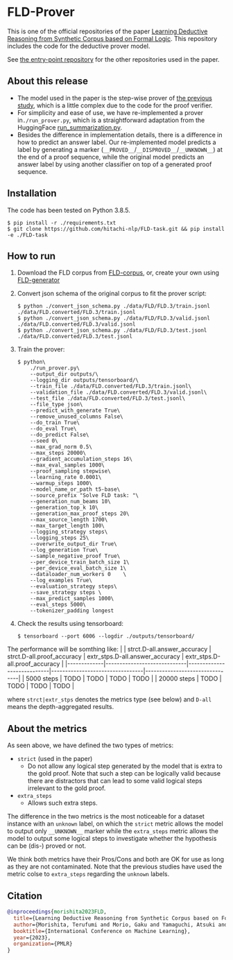 # FLD-Prover
This is one of the official repositories of the paper [Learning Deductive Reasoning from Synthetic Corpus based on Formal Logic](TODO).
This repository includes the code for the deductive prover model.  

See [the entry-point repository](https://github.com/hitachi-nlp/FLD) for the other repositories used in the paper.

## About this release
* The model used in the paper is the step-wise prover of [the previous study](https://github.com/princeton-nlp/NLProofS), which is a little complex due to the code for the proof verifier.
* For simplicity and ease of use, we have re-implemented a prover in`./run_prover.py`, which is a straightforward adaptation from the HuggingFace [run_summarization.py](https://github.com/huggingface/transformers/blob/main/examples/pytorch/summarization/run_summarization.py).
* Besides the difference in implementation details, there is a difference in how to predict an answer label. Our re-implemented model predicts a label by generating a marker (`__PROVED__`/`__DISPROVED__`/`__UNKNOWN__`) at the end of a proof sequence, while the original model predicts an answer label by using another classifier on top of a generated proof sequence.

## Installation
The code has been tested on Python 3.8.5.
```console
$ pip install -r ./requirements.txt
$ git clone https://github.com/hitachi-nlp/FLD-task.git && pip install -e ./FLD-task
```

## How to run
1. Download the FLD corpus from [FLD-corpus](https://github.com/hitachi-nlp/FLD-corpus), or, create your own using [FLD-generator](https://github.com/hitachi-nlp/FLD-generator.git)
1. Convert json schema of the original corpus to fit the prover script:

    ```console
    $ python ./convert_json_schema.py ./data/FLD/FLD.3/train.jsonl  ./data/FLD.converted/FLD.3/train.jsonl
    $ python ./convert_json_schema.py ./data/FLD/FLD.3/valid.jsonl  ./data/FLD.converted/FLD.3/valid.jsonl
    $ python ./convert_json_schema.py ./data/FLD/FLD.3/test.jsonl   ./data/FLD.converted/FLD.3/test.jsonl
    ```

1. Train the prover:

    ```console
    $ python\
        ./run_prover.py\
        --output_dir outputs/\
        --logging_dir outputs/tensorboard/\
        --train_file ./data/FLD.converted/FLD.3/train.jsonl\
        --validation_file ./data/FLD.converted/FLD.3/valid.jsonl\
        --test_file ./data/FLD.converted/FLD.3/test.jsonl\
        --file_type json\
        --predict_with_generate True\
        --remove_unused_columns False\
        --do_train True\
        --do_eval True\
        --do_predict False\
        --seed 0\
        --max_grad_norm 0.5\
        --max_steps 20000\
        --gradient_accumulation_steps 16\
        --max_eval_samples 1000\
        --proof_sampling stepwise\
        --learning_rate 0.0001\
        --warmup_steps 1000\
        --model_name_or_path t5-base\
        --source_prefix "Solve FLD task: "\
        --generation_num_beams 10\
        --generation_top_k 10\
        --generation_max_proof_steps 20\
        --max_source_length 1700\
        --max_target_length 100\
        --logging_strategy steps\
        --logging_steps 25\
        --overwrite_output_dir True\
        --log_generation True\
        --sample_negative_proof True\
        --per_device_train_batch_size 1\
        --per_device_eval_batch_size 1\
        --dataloader_num_workers 0    \
        --log_examples True\
        --evaluation_strategy steps\
        --save_strategy steps \
        --max_predict_samples 1000\
        --eval_steps 5000\
        --tokenizer_padding longest
    ```

3. Check the results using tensorboard:

    ```console
    $ tensorboard --port 6006 --logdir ./outputs/tensorboard/
    ```

The performance will be somthing like:
|             | strct.D-all.answer_accuracy | strct.D-all.proof_accuracy | extr_stps.D-all.answer_accuracy | extr_stps.D-all.proof_accuracy |
|-------------|-----------------------------|----------------------------|---------------------------------|--------------------------------|
| 5000 steps  | TODO                          | TODO                         | TODO                              | TODO                             |
| 20000 steps | TODO                          | TODO                         | TODO                              | TODO                             |

where `strct|extr_stps` denotes the metrics type (see below) and `D-all` means the depth-aggregated results.


## About the metrics
As seen above, we have defined the two types of metrics:
* `strict` (used in the paper)
    * Do not allow any logical step generated by the model that is extra to the gold proof. Note that such a step can be logically valid because there are distractors that can lead to some valid logical steps irrelevant to the gold proof.
* `extra_steps`
    * Allows such extra steps.

The difference in the two metrics is the most noticeable for a dataset instance with an `unknown` label, on which the `strict` metric allows the model to output only `__UNKNOWN__` marker while the `extra_steps` metric allows the model to output some logical steps to investigate whether the hypothesis can be (dis-) proved or not.

We think both metrics have their Pros/Cons and both are OK for use as long as they are not contaminated.
Note that the previous studies have used the metric colse to `extra_steps` regarding the `unknown` labels.

## Citation
```bibtex
@inproceedings{morishita2023FLD,
  title={Learning Deductive Reasoning from Synthetic Corpus based on Formal Logic},
  author={Morishita, Terufumi and Morio, Gaku and Yamaguchi, Atsuki and Sogawa, Yasuhiro},
  booktitle={International Conference on Machine Learning},
  year={2023},
  organization={PMLR}
}
```
